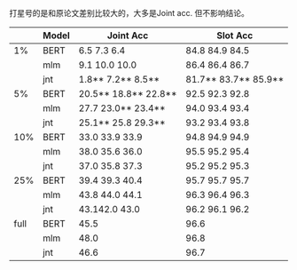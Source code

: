 打星号的是和原论文差别比较大的，大多是Joint acc. 但不影响结论。

|      | Model | Joint  Acc           | Slot  Acc            |
| ---- | ----- | -------------------- | -------------------- |
| 1%   | BERT  | 6.5 7.3 6.4          | 84.8 84.9 84.5       |
|      | mlm   | 9.1 10.0 10.0        | 86.4 86.4 86.7       |
|      | jnt   | 1.8** 7.2** 8.5**    | 81.7** 83.7** 85.9** |
| 5%   | BERT  | 20.5** 18.8** 22.8** | 92.5 92.3 92.8       |
|      | mlm   | 27.7 23.0** 23.4**   | 94.0 93.4 93.4       |
|      | jnt   | 25.1** 25.8 29.3**   | 93.2 93.4 93.8       |
| 10%  | BERT  | 33.0 33.9 33.9       | 94.8 94.9 94.9       |
|      | mlm   | 38.0 35.6 36.0       | 95.5 95.2 95.4       |
|      | jnt   | 37.0 35.8 37.3       | 95.2 95.2 95.3       |
| 25%  | BERT  | 39.4 39.3 40.4       | 95.7 95.7 95.7       |
|      | mlm   | 43.8 44.0 44.1       | 96.3 96.4 96.3       |
|      | jnt   | 43.142.0 43.0        | 96.2 96.1 96.2       |
| full | BERT  | 45.5                 | 96.6                 |
|      | mlm   | 48.0                 | 96.8                 |
|      | jnt   | 46.6                 | 96.7                 |